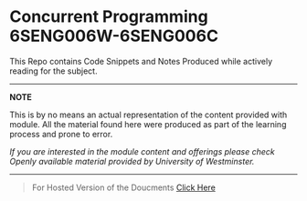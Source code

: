 # Concurrent Programming 6SENG006W-6SENG006C

This Repo contains Code Snippets and Notes Produced while actively reading for the subject.
___
**NOTE**

This is by no means an actual representation of the content provided with module.
All the material found here were produced as part of the learning process and prone to error.

*If you are interested in the module content and offerings please check Openly available material provided by University of Westminster.* 
___

> For Hosted Version of the Doucments [Click Here](https://ephemeral-licorice-aeb47e.netlify.app/lecture%20-3/)